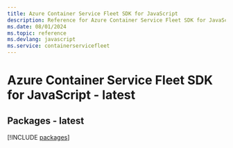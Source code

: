 ```yaml
---
title: Azure Container Service Fleet SDK for JavaScript
description: Reference for Azure Container Service Fleet SDK for JavaScript
ms.date: 08/01/2024
ms.topic: reference
ms.devlang: javascript
ms.service: containerservicefleet
---
```

# Azure Container Service Fleet SDK for JavaScript - latest
## Packages - latest
[!INCLUDE [packages](container-service-fleet-index.md)]